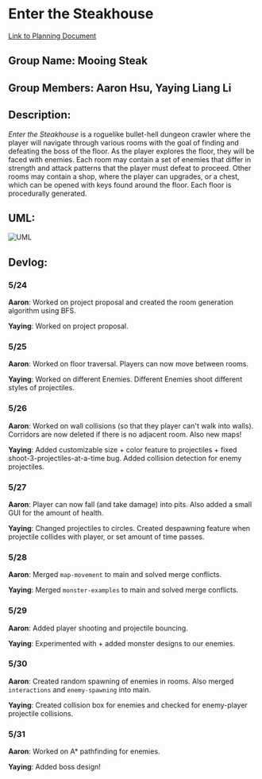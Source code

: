# Enter the Steakhouse

[Link to Planning Document](https://docs.google.com/document/d/11vZPQI7p4fu9-Jm3V2AgnCRwOxf1TOo5luuOlPP4I3o/edit?usp=sharing)

## Group Name: Mooing Steak

## Group Members: Aaron Hsu, Yaying Liang Li

## Description:
*Enter the Steakhouse* is a roguelike bullet-hell dungeon crawler where the player will navigate through various rooms with the goal of finding and defeating the boss of the floor. As the player explores the floor, they will be faced with enemies. Each room may contain a set of enemies that differ in strength and attack patterns that the player must defeat to proceed. Other rooms may contain a shop, where the player can upgrades, or a chest, which can be opened with keys found around the floor. Each floor is procedurally generated.


## UML:
![UML](https://github.com/chicknmilk/APCSFinalProject/blob/main/uml.jpeg)


## Devlog:
### 5/24
**Aaron**: Worked on project proposal and created the room generation algorithm using BFS.

**Yaying**: Worked on project proposal.

### 5/25
**Aaron**: Worked on floor traversal. Players can now move between rooms.

**Yaying**: Worked on different Enemies. Different Enemies shoot different styles of projectiles.

### 5/26
**Aaron**: Worked on wall collisions (so that they player can't walk into walls). Corridors are now deleted if there is no adjacent room. Also new maps!

**Yaying**: Added customizable size + color feature to projectiles + fixed shoot-3-projectiles-at-a-time bug. Added collision detection for enemy projectiles.

### 5/27
**Aaron**: Player can now fall (and take damage) into pits. Also added a small GUI for the amount of health.

**Yaying**: Changed projectiles to circles. Created despawning feature when projectile collides with player, or set amount of time passes.

### 5/28
**Aaron**: Merged `map-movement` to main and solved merge conflicts.

**Yaying**: Merged `monster-examples` to main and solved merge conflicts.

### 5/29
**Aaron**: Added player shooting and projectile bouncing.

**Yaying**: Experimented with + added monster designs to our enemies.

### 5/30
**Aaron**: Created random spawning of enemies in rooms. Also merged `interactions` and `enemy-spawning` into main.

**Yaying**: Created collision box for enemies and checked for enemy-player projectile collisions.

### 5/31
**Aaron**: Worked on A* pathfinding for enemies.

**Yaying**: Added boss design!
